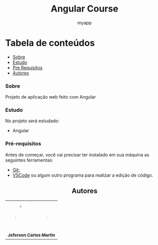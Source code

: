 <h1 align="center">Angular Course</h1>
<p align="center">myapp</p>

Tabela de conteúdos
=================
<!--ts-->
   * [Sobre](#sobre)
   * [Estudo](#estudo)
   * [Pre Requisitos](#pré-requisitos)
   * [Autores](#autores)
<!--te-->

### Sobre

Projeto de aplicação web feito com Angular

### Estudo

No projeto será estudado:
- Angular

### Pré-requisitos

Antes de começar, você vai precisar ter instalado em sua máquina as seguintes ferramentas:<br>
- [Git](https://git-scm.com);<br>
- [VSCode](https://code.visualstudio.com/) ou algum outro programa para realizar a edição de código.

<h2 align="center">Autores</h2>

<table align="center">
  <tr>
    <td align="center"><a href="https://github.com/jefersoncmn"><img style="border-radius: 50%;" src="https://avatars.githubusercontent.com/u/51566081?v=4" width="100px;" alt=""/><br/><sub><b>Jeferson Carlos Martin</b></sub></a><br /><a href="https://github.com/jefersoncmn" title="Jeferson Carlos Martin"></a>
    </td>
</table>